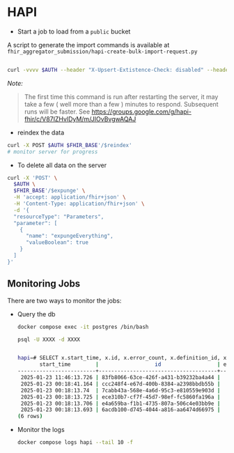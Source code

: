 # HAPI

* Start a job to load from a `public` bucket

A script to generate the import commands is available at `fhir_aggregator_submission/hapi-create-bulk-import-request.py`


```bash

curl -vvvv $AUTH --header "X-Upsert-Extistence-Check: disabled" --header "Content-Type: application/fhir+json" --header "Prefer: respond-async"  -X POST $FHIR_BASE'/$import' --data @scripts/bulk-import-request-PROJECT_NAME.json 

```
*Note:*
> The first time this command is run after restarting the server, it may take a few ( well more than a few ) minutes  to respond. Subsequent runs will be faster.
> See https://groups.google.com/g/hapi-fhir/c/V87IZHvlDyM/m/JIOvBvgwAQAJ

* reindex the data
```bash
curl -X POST $AUTH $FHIR_BASE'/$reindex'
# monitor server for progress
```

* To delete all data on the server
```bash
curl -X 'POST' \
  $AUTH \
  $FHIR_BASE'/$expunge' \
  -H 'accept: application/fhir+json' \
  -H 'Content-Type: application/fhir+json' \
  -d '{
  "resourceType": "Parameters",
  "parameter": [
    {
      "name": "expungeEverything",
      "valueBoolean": true
    }
  ]
}'
```

## Monitoring Jobs
There are two ways to monitor the jobs:

* Query the db 

    ```bash
    docker compose exec -it postgres /bin/bash
    
    psql -U XXXX -d XXXX
    
    
    hapi=# SELECT x.start_time, x.id, x.error_count, x.definition_id, x.progress_pct,  x.stat  FROM public.bt2_job_instance x  order by x.start_time desc ;
           start_time        |                  id                  | error_count |  definition_id   |    progress_pct     |    stat
    -------------------------+--------------------------------------+-------------+------------------+---------------------+-------------
     2025-01-23 11:46:13.726 | 83fb8066-63ce-426f-a431-b39232ba4a44 |           0 | REINDEX          | 0.10927835051546392 | IN_PROGRESS
     2025-01-23 00:18:41.164 | ccc248f4-e67d-400b-8384-a2398bbdb55b |           0 | BULK_IMPORT_PULL |                   1 | COMPLETED
     2025-01-23 00:18:13.74  | 7cabb43a-568e-4a6d-95c3-e810559e903d |           0 | BULK_IMPORT_PULL |                   1 | COMPLETED
     2025-01-23 00:18:13.725 | ece310b7-cf7f-45d7-98ef-fc5860fa196a |           0 | BULK_IMPORT_PULL |                   1 | COMPLETED
     2025-01-23 00:18:13.706 | e4a659ba-f1b1-4735-807a-506c4e03bb9e |           0 | BULK_IMPORT_PULL |                   1 | COMPLETED
     2025-01-23 00:18:13.693 | 6acdb100-d745-4044-a816-aa6474d66975 |           0 | BULK_IMPORT_PULL |                   1 | COMPLETED
    (6 rows)
    ```

* Monitor the logs
    
    ```bash
    docker compose logs hapi --tail 10 -f
    ```